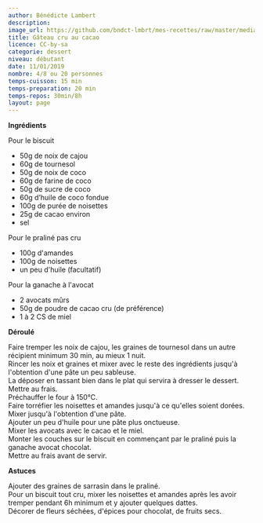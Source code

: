 ```yaml
---
author: Bénédicte Lambert
description: 
image_url: https://github.com/bndct-lmbrt/mes-recettes/raw/master/medias/gateau-cru-chocolat.jpg
title: Gâteau cru au cacao
licence: CC-by-sa
categorie: dessert
niveau: débutant
date: 11/01/2019
nombre: 4/8 ou 20 personnes
temps-cuisson: 15 min
temps-preparation: 20 min
temps-repos: 30min/8h
layout: page
---
```



**Ingrédients**  
 

Pour le biscuit   
   
* 50g de noix de cajou
* 60g de tournesol
* 50g de noix de coco
* 60g de farine de coco
* 50g de sucre de coco
* 60g d’huile de coco fondue
* 100g de purée de noisettes
* 25g de cacao environ
* sel   
 
Pour le praliné pas cru     
* 100g d'amandes
* 100g de noisettes
* un peu d'huile (facultatif)  

Pour la ganache à l'avocat
* 2 avocats mûrs
* 50g de poudre de cacao cru (de préférence)
* 1 à 2 CS de miel  


**Déroulé**  
 
Faire tremper les noix de cajou, les graines de tournesol dans un autre récipient minimum 30 min, au mieux 1 nuit.  
Rincer les noix et graines et mixer avec le reste des ingrédients jusqu'à l'obtention d'une pâte un peu sableuse.  
La déposer en tassant bien dans le plat qui servira à dresser le dessert.   
Mettre au frais.   
Préchauffer le four à 150°C.    
Faire torréfier les noisettes et amandes jusqu'à ce qu'elles soient dorées.    
Mixer jusqu'à l'obtention d'une pâte.    
Ajouter un peu d'huile pour une pâte plus onctueuse.     
Mixer les avocats avec le cacao et le miel.     
Monter les couches sur le biscuit en commençant par le praliné puis la ganache avocat chocolat.  
Mettre au frais avant de servir.  
 
**Astuces** 

Ajouter des graines de sarrasin dans le praliné.  
Pour un biscuit tout cru, mixer les noisettes et amandes après les avoir tremper pendant 6h minimum et y ajouter quelques dattes.   
Décorer de fleurs séchées, d'épices pour chocolat, de fruits secs.   

